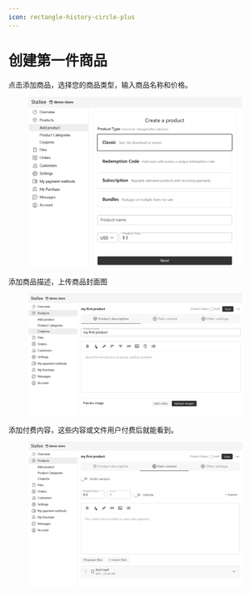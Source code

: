 ```yaml
---
icon: rectangle-history-circle-plus
---
```


# 创建第一件商品

点击添加商品，选择您的商品类型，输入商品名称和价格。

<div align="left"><figure><img src="../.gitbook/assets/image.png" alt="" width="563"><figcaption></figcaption></figure></div>

添加商品描述，上传商品封面图

<div align="left"><figure><img src="../.gitbook/assets/image (1).png" alt="" width="563"><figcaption></figcaption></figure></div>

添加付费内容，这些内容或文件用户付费后就能看到。

<div align="left"><figure><img src="../.gitbook/assets/image (2).png" alt="" width="563"><figcaption></figcaption></figure></div>

